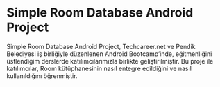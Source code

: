# Simple Room Database Android Project

Simple Room Database Android Project, Techcareer.net ve Pendik Belediyesi iş birliğiyle düzenlenen Android Bootcamp’inde, eğitmenliğini üstlendiğim derslerde katılımcılarımızla birlikte geliştirilmiştir. Bu proje ile katılımcılar, Room kütüphanesinin nasıl entegre edildiğini ve nasıl kullanıldığını öğrenmiştir.
